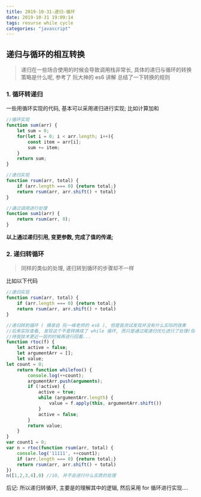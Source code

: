 ```yaml
---
title: 2019-10-31-递归-循环
date: 2019-10-31 19:09:14
tags: resurse while cycle
categories: "javascript"
---
```


## 递归与循环的相互转换

> 递归在一些场合使用的时候会导致调用栈非常长, 具体的递归与循环的转换策略是什么呢, 参考了 阮大神的 es6 讲解
> 总结了一下转换的规则

### 1. 循环转递归

一些用循环实现的代码, 基本可以采用递归进行实现;
比如计算加和

```javascript
//循环实现
function sum(arr) {
    let sum = 0;
    for(let i = 0; i < arr.length; i++){
        const item = arr[i];
        sum += item;
    }
    return sum;
}

//递归实现
function rsum(arr, total) {
    if (arr.length === 0) {return total;}
    return rsum(arr, arr.shift() + total)
}

//通过调用进行处理
function sum1(arr) {
    return rsum(arr, 0);
}

```

**以上通过递归引用, 变更参数, 完成了值的传递;**

### 2. 递归转循环

> 同样的类似的处理, 递归转到循环的步骤却不一样

比如以下代码

```javascript
//递归实现
function rsum(arr, total) {
    if (arr.length === 0) {return total;}
    return rsum(arr, arr.shift() + total)
}

//递归转到循环 ( 摘录自 阮一峰老师的 es6 ), 但是我测试发现并没有什么实际的效果
//后来实际查看, 发现这个不是转换成了 while 循环, 而只是通过尾递归优化进行了处理(但是我实际测试了, 发现与原来的解释并不相同)
//待我技术更近一层的时候再进行回看...
function rtoc(f) {
    let active = false;
    let argumentArr = [];
    let value;
let count = 0;
    return function whilefoo() {
		console.log(++count);
        argumentArr.push(arguments);
        if (!active) {
            active = true;
            while (argumentArr.length) {
                value = f.apply(this, argumentArr.shift())
            }
            active = false;
        }
        return value;
    }
}
var count1 = 0;
var n = rtoc(function rsum(arr, total) {
	console.log('11111', ++count1);
    if (arr.length === 0) {return total;}
    return rsum(arr, arr.shift() + total)
})
n([1,2,3,4],0) //10, 并不会进行什么实质的处理

```

后记: 所以递归转循环, 主要是的理解其中的逻辑, 然后采用 for 循环进行实现....
